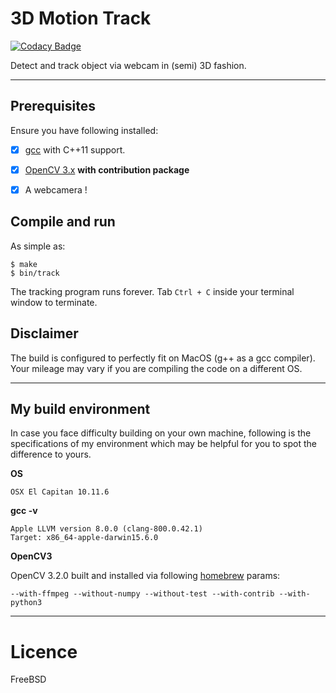 # 3D Motion Track

[![Codacy Badge](https://api.codacy.com/project/badge/Grade/c03c9cdb9f494244ab76268f809019d0)](https://www.codacy.com/app/tao/3d-motion-tracking?utm_source=github.com&amp;utm_medium=referral&amp;utm_content=starcolon/3d-motion-tracking&amp;utm_campaign=Badge_Grade)

Detect and track object via webcam in (semi) 3D fashion.

---

## Prerequisites

Ensure you have following installed:

  - [x] [gcc](https://gcc.gnu.org/) with C++11 support.
  - [x] [OpenCV 3.x](http://opencv.org/downloads.html) **with contribution package**
  - [x] A webcamera !


## Compile and run

As simple as:

```
$ make
$ bin/track
```

The tracking program runs forever. Tab `Ctrl + C` inside your terminal 
window to terminate.


## Disclaimer

The build is configured to perfectly fit on MacOS (g++ as a gcc compiler). 
Your mileage may vary if you are compiling the code on a different OS. 

---

## My build environment

In case you face difficulty building on your own machine, 
following is the specifications of my environment which may be 
helpful for you to spot the difference to yours.

<b>OS</b>

```
OSX El Capitan 10.11.6
```

<b>gcc -v</b>

```
Apple LLVM version 8.0.0 (clang-800.0.42.1)
Target: x86_64-apple-darwin15.6.0
```

<b>OpenCV3</b>

OpenCV 3.2.0 built and installed via following [homebrew](https://brew.sh/) params:

```
--with-ffmpeg --without-numpy --without-test --with-contrib --with-python3
```

---

# Licence

FreeBSD
